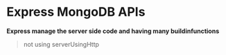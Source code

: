 # Express MongoDB APIs #

**Express manage the server side code and having many buildinfunctions**
>not using serverUsingHttp

